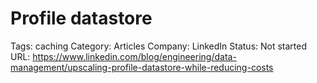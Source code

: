 # Profile datastore

Tags: caching
Category: Articles
Company: LinkedIn
Status: Not started
URL: https://www.linkedin.com/blog/engineering/data-management/upscaling-profile-datastore-while-reducing-costs